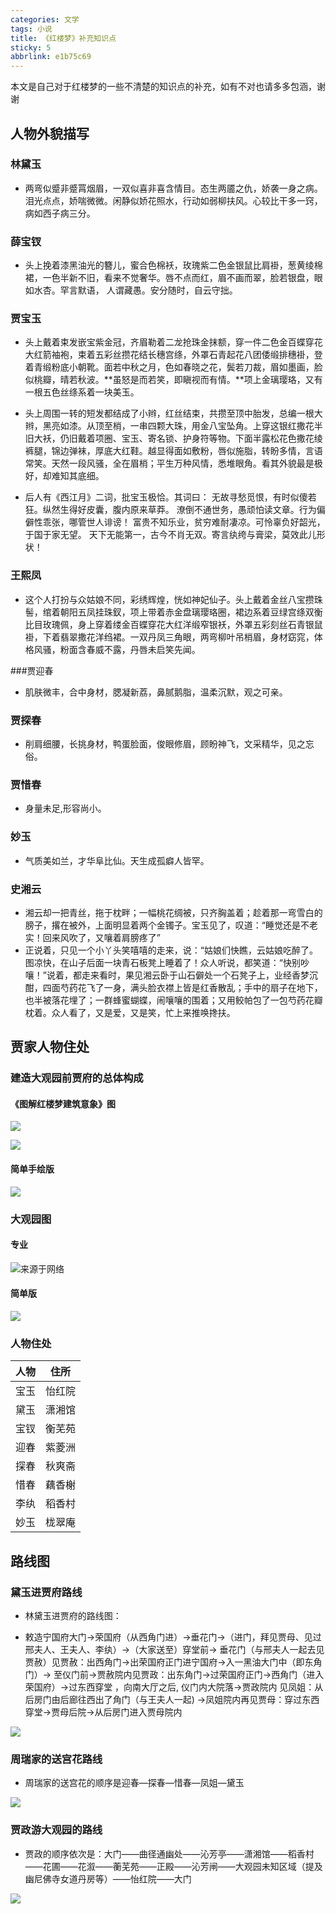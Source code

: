 ```yaml
---
categories: 文学
tags: 小说
title: 《红楼梦》补充知识点
sticky: 5
abbrlink: e1b75c69
---
```


本文是自己对于红楼梦的一些不清楚的知识点的补充，如有不对也请多多包涵，谢谢

<!-- more -->

## 人物外貌描写

### 林黛玉

- 两弯似蹙非蹙罥烟眉，一双似喜非喜含情目。态生两靥之仇，娇袭一身之病。泪光点点，娇喘微微。闲静似娇花照水，行动如弱柳扶风。心较比干多一窍，病如西子病三分。


### 薛宝钗

- 头上挽着漆黑油光的簪儿，蜜合色棉袄，玫瑰紫二色金银鼠比肩褂，葱黄绫棉裙，一色半新不旧，看来不觉奢华。唇不点而红，眉不画而翠，脸若银盘，眼如水杏。罕言默语， 人谓藏愚。安分随时，自云守拙。

### 贾宝玉

- 头上戴着束发嵌宝紫金冠，齐眉勒着二龙抢珠金抹额，穿一件二色金百蝶穿花大红箭袖袍，束着五彩丝攒花结长穗宫绦，外罩石青起花八团倭缎排穗褂，登着青缎粉底小朝靴。面若中秋之月，色如春晓之花，鬓若刀裁，眉如墨画，脸似桃瓣，晴若秋波。**虽怒是而若笑，即瞋视而有情。**项上金璃璎珞，又有一根五色丝绦系着一块美玉。

- 头上周围一转的短发都结成了小辫，红丝结束，共攒至顶中胎发，总编一根大辫，黑亮如漆。从顶至梢，一串四颗大珠，用金八宝坠角。上穿这银红撒花半旧大袄，仍旧戴着项圈、宝玉、寄名锁、护身符等物。下面半露松花色撒花绫裤腿，锦边弹袜，厚底大红鞋。越显得面如敷粉，唇似施脂，转盼多情，言语常笑。天然一段风骚，全在眉梢；平生万种风情，悉堆眼角。看其外貌最是极好，却难知其底细。

- 后人有《西江月》二词，批宝玉极恰。其词曰：
  无故寻愁觅恨，有时似傻若狂。纵然生得好皮囊，腹内原来草莽。
  潦倒不通世务，愚顽怕读文章。行为偏僻性乖张，哪管世人诽谤！
  富贵不知乐业，贫穷难耐凄凉。可怜辜负好韶光，于国于家无望。
  天下无能第一，古今不肖无双。寄言纨绔与膏梁，莫效此儿形状！

### 王熙凤

- 这个人打扮与众姑娘不同，彩绣辉煌，恍如神妃仙子。头上戴着金丝八宝攒珠髻，绾着朝阳五凤挂珠釵，项上带着赤金盘璃璎珞圈，裙边系着豆绿宫绦双衡比目玫瑰佩，身上穿着缕金百蝶穿花大红洋缎窄银袄，外罩五彩刻丝石青银鼠褂，下着翡翠撒花洋绉裙。一双丹凤三角眼，两弯柳叶吊梢眉，身材窈窕，体格风骚，粉面含春威不露，丹唇未启笑先闻。

###贾迎春

- 肌肤微丰，合中身材，腮凝新荔，鼻腻鹅脂，温柔沉默，观之可亲。

### 贾探春

- 削肩细腰，长挑身材，鸭蛋脸面，俊眼修眉，顾盼神飞，文采精华，见之忘俗。

### 贾惜春

- 身量未足,形容尚小。

### 妙玉

- 气质美如兰，才华阜比仙。天生成孤癖人皆罕。

### 史湘云

- 湘云却一把青丝，拖于枕畔；一幅桃花绸被，只齐胸盖着；趁着那一弯雪白的膀子，撂在被外，上面明显着两个金镯子。宝玉见了，叹道：“睡觉还是不老实！回来风吹了，又嚷着肩膀疼了”
- 正说着，只见一个小丫头笑嘻嘻的走来，说：“姑娘们快瞧，云姑娘吃醉了。图凉快，在山子后面一块青石板凳上睡着了！众人听说，都笑道：“快别吵嚷！”说着，都走来看时，果见湘云卧于山石僻处一个石凳子上，业经香梦沉酣，四面芍药花飞了一身，满头脸衣襟上皆是红香散乱；手中的扇子在地下，也半被落花埋了；一群蜂蜜蝴蝶，闹嚷嚷的围着；又用鲛帕包了一包芍药花瓣枕着。众人看了，又是爱，又是笑，忙上来推唤搀扶。

## 贾家人物住处

### 建造大观园前贾府的总体构成

#### 《图解红楼梦建筑意象》图

![](https://cdn.jsdelivr.net/gh/win-keep199/picBed@master/img/20210807190847.jpg)

![](https://cdn.jsdelivr.net/gh/win-keep199/picBed@master/img/20210807191339.jpg)

#### 简单手绘版

![](https://cdn.jsdelivr.net/gh/win-keep199/picBed@master/img/20210807191939.jpg)

### 大观园图

#### 专业

![来源于网络](https://cdn.jsdelivr.net/gh/win-keep199/picBed@master/img/20210807192255.jpg)

#### 简单版

![](https://cdn.jsdelivr.net/gh/win-keep199/picBed@master/img/20210807193428.jpg)

### 人物住处

| 人物 |  住所  |
| :--: | :----: |
| 宝玉 | 怡红院 |
| 黛玉 | 潇湘馆 |
| 宝钗 | 衡芜苑 |
| 迎春 | 紫菱洲 |
| 探春 | 秋爽斋 |
| 惜春 | 藕香榭 |
| 李纨 | 稻香村 |
| 妙玉 | 栊翠庵 |

## 路线图

### 黛玉进贾府路线

- 林黛玉进贾府的路线图：

- 敕造宁国府大门→荣国府（从西角门进）→垂花门→（进门，拜见贾母、见过邢夫人、王夫人、李纨）→（大家送至）穿堂前→ 垂花门（与邢夫人一起去见贾赦）见贾赦：出西角门→出荣国府正门进宁国府→入一黑油大门中（即东角门）→ 至仪门前→贾赦院内见贾政：出东角门→过荣国府正门→西角门（进入荣国府）→过东西穿堂 ，向南大厅之后, 仪门内大院落→贾政院内 见凤姐：从后房门由后廊往西出了角门（与王夫人一起) →凤姐院内再见贾母：穿过东西穿堂→贾母后院→从后房门进入贾母院内

![](https://cdn.jsdelivr.net/gh/win-keep199/picBed@master/img/20210807200551.webp)

### 周瑞家的送宫花路线

-   周瑞家的送宫花的顺序是迎春—探春—惜春—凤姐—黛玉

![](https://cdn.jsdelivr.net/gh/win-keep199/picBed@master/img/20210807200312.webp)

### 贾政游大观园的路线

- 贾政的顺序依次是：大门——曲径通幽处——沁芳亭——潇湘馆——稻香村——花圃——花溆——蘅芜苑——正殿——沁芳闸——大观园未知区域（提及幽尼佛寺女道丹房等）——怡红院——大门

![](https://cdn.jsdelivr.net/gh/win-keep199/picBed@master/img/20210807200746.webp)